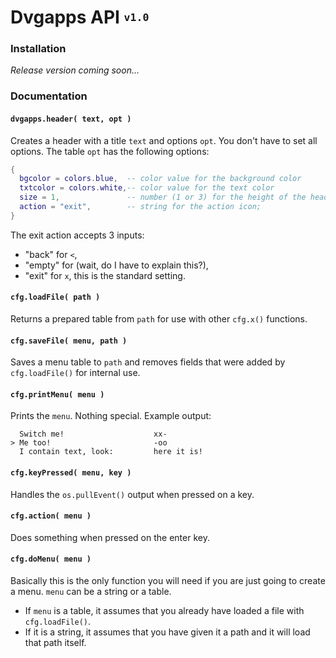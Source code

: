 # Dvgapps API <sup><sub>`v1.0`</sub></sup>
### Installation
*Release version coming soon...*

### Documentation
#### `dvgapps.header( text, opt )`
Creates a header with a title `text` and options `opt`.
You don't have to set all options. The table `opt` has the following options:
```lua
{
  bgcolor = colors.blue,  -- color value for the background color
  txtcolor = colors.white,-- color value for the text color
  size = 1,               -- number (1 or 3) for the height of the header
  action = "exit",        -- string for the action icon;
}
```
The exit action accepts 3 inputs:
- "back"  for `<`,
- "empty" for (wait, do I have to explain this?),
- "exit"  for `x`, this is the standard setting.

#### `cfg.loadFile( path )`
Returns a prepared table from `path` for use with other `cfg.x()` functions.

#### `cfg.saveFile( menu, path )`
Saves a menu table to `path` and removes fields that were added by `cfg.loadFile()` for internal use.

#### `cfg.printMenu( menu )`
Prints the `menu`. Nothing special. Example output:

      Switch me!                    xx-
    > Me too!                       -oo
      I contain text, look:         here it is!

#### `cfg.keyPressed( menu, key )`
Handles the `os.pullEvent()` output when pressed on a key.

#### `cfg.action( menu )`
Does something when pressed on the enter key.

#### `cfg.doMenu( menu )`
Basically this is the only function you will need if you are just going to create a menu. `menu` can be a string or a table.
* If `menu` is a table, it assumes that you already have loaded a file with `cfg.loadFile()`.  
* If it is a string, it assumes that you have given it a path and it will load that path itself.
